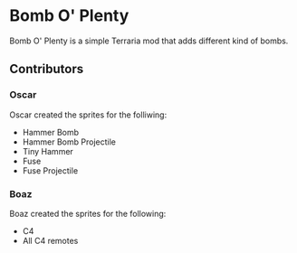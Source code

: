 # Bomb O' Plenty

Bomb O' Plenty is a simple Terraria mod that adds different kind of bombs.

## Contributors
### Oscar
Oscar created the sprites for the folliwing:
 - Hammer Bomb
 - Hammer Bomb Projectile
 - Tiny Hammer
 - Fuse
 - Fuse Projectile

### Boaz  
Boaz created the sprites for the following:
 - C4
 - All C4 remotes
